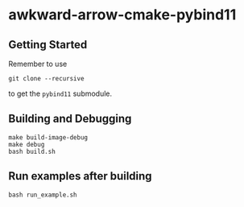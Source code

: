 # awkward-arrow-cmake-pybind11

## Getting Started

Remember to use

```console
git clone --recursive
```

to get the `pybind11` submodule.

## Building and Debugging

```
make build-image-debug
make debug
bash build.sh
```

## Run examples after building

```
bash run_example.sh
```
